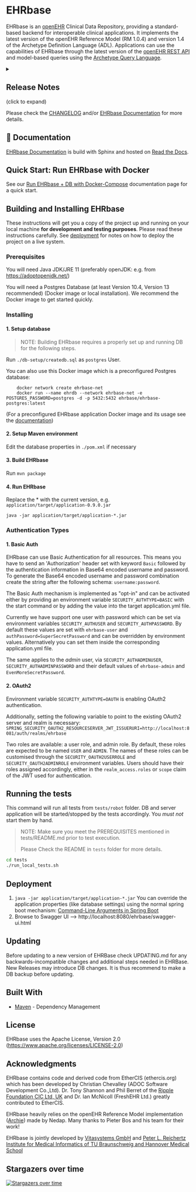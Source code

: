 # EHRbase

EHRbase is an [openEHR](openehr.org) Clinical Data Repository, providing a standard-based backend for interoperable clinical applications. It implements the latest version of the openEHR Reference Model (RM 1.0.4) and version 1.4 of the Archetype Definition Language (ADL). Applications can use the capabilities of EHRbase through the latest version of the [openEHR REST API](https://specifications.openehr.org/releases/ITS-REST/latest/) and model-based queries using the [Archetype Query Language](https://specifications.openehr.org/releases/QUERY/latest/AQL.html).


<details>
  <summary><h2>Release Notes</h2> (click to expand)</summary>

Please check the [CHANGELOG](https://github.com/ehrbase/ehrbase/blob/develop/CHANGELOG.md) and/or   [EHRbase Documentation](https://ehrbase.readthedocs.io/en/latest/) for more details.
  
##### WIP: 2021, XYZ 00
v?.?.? - (...)

**Important:** Please note that this release introduces [Archie's](https://github.com/openEHR/archie) new strict invariant checks. Depending on existing data and clients this might be a breaking change. Please carefully check the EHRbase output and update your input data if EHRbase rejects it. The strict validation can also be deactivated via configuration, but caution in advised!

##### 2021, Sep 9
v0.17.2 - **beta** release. Bug fixes, enhancements, automatic Docker Hub deployments via Github Actions.

##### 2021, Aug 12
v0.17.1 - **beta** release. Default handling for audit metadata, bug fixes and SDK version update.

##### 2021, Aug 04
v0.17.0 - fifth **beta** release. validation using an external terminology server, Attribute-based Access Control, AQL fixes and other enhancements

##### 2021, March 30
v0.16.0 - fourth **beta** release. New endpoints for versioned Compositions, ATNA Logging, AQL fixes and other enhancements.

##### 2021, February 25
v0.15.0 - third **beta** release. New admin API endpoints for EHRs, Compositions and Contributions. Fixes and other enhancements.

##### 2020, October 1
v0.14.0 - second **beta** release.

##### 2020, May 14
This release of EHRbase (v0.13.0) is the first **beta** release.

</details>

Please check the [CHANGELOG](https://github.com/ehrbase/ehrbase/blob/develop/CHANGELOG.md) and/or   [EHRbase Documentation](https://ehrbase.readthedocs.io/en/latest/) for more details.



## 📝 Documentation
[EHRbase Documentation](https://ehrbase.readthedocs.io/en/latest/) is build with Sphinx and hosted on [Read the Docs](https://readthedocs.org/).

## Quick Start: Run EHRbase with Docker
See our [Run EHRbase + DB with Docker-Compose](https://ehrbase.readthedocs.io/en/latest/03_development/04_docker_images/01_ehrbase/02_use_image/index.html#run-ehrbase-db-with-docker-compose) documentation page for a quick start.

## Building and Installing EHRbase
These instructions will get you a copy of the project up and running on your local machine **for development and testing purposes**. Please read these instructions carefully. See [deployment](#deployment) for notes on how to deploy the project on a live system.

### Prerequisites

You will need Java JDK/JRE 11 (preferably openJDK: e.g. from https://adoptopenjdk.net/)

You will need a Postgres Database (at least Version 10.4, Version 13 recommended) (Docker image or local installation).
We recommend the Docker
image to get started quickly.


### Installing

#### 1. Setup database

> NOTE: Building EHRbase requires a properly set up and running DB for the following steps.

Run `./db-setup/createdb.sql` as `postgres` User.

You can also use this Docker image which is a preconfigured Postgres database:
```shell
    docker network create ehrbase-net
    docker run --name ehrdb --network ehrbase-net -e POSTGRES_PASSWORD=postgres -d -p 5432:5432 ehrbase/ehrbase-postgres:latest
```

(For a preconfigured EHRbase application Docker image and its usage see the [documentation](https://ehrbase.readthedocs.io/en/latest/03_development/04_docker_images/index.html))
#### 2. Setup Maven environment

Edit the database properties in  `./pom.xml` if necessary

#### 3. Build EHRbase
Run `mvn package`

#### 4. Run EHRbase

Replace the * with the current version, e.g. `application/target/application-0.9.0.jar`

`java -jar application/target/application-*.jar`

### Authentication Types

#### 1. Basic Auth

EHRbase can use Basic Authentication for all resources. This means you have to send an 'Authorization' header
set with keyword `Basic` followed by the authentication information in Base64 encoded username and password. To
generate the Base64 encoded username and password combination create the string after the following schema:
`username:password`.

The Basic Auth mechanism is implemented as "opt-in" and can be activated either by providing an environment variable
`SECURITY_AUTHTYPE=BASIC` with the start command or by adding the value into the target application.yml file.

Currently we have support one user with password which can be set via environment variables `SECURITY_AUTHUSER` and
`SECURITY_AUTHPASSWORD`. By default these values are set with `ehrbase-user` and `authPassword=SuperSecretPassword`
and can be overridden by environment values. Alternatively you can set them inside the corresponding application.yml
file.

The same applies to the *admin* user, via `SECURITY_AUTHADMINUSER`, `SECURITY_AUTHADMINPASSWORD` 
and their default values of `ehrbase-admin` and `EvenMoreSecretPassword`.

#### 2. OAuth2

Environment variable `SECURITY_AUTHTYPE=OAUTH` is enabling OAuth2 authentication.

Additionally, setting the following variable to point to the existing OAuth2 server and realm is necessary:
`SPRING_SECURITY_OAUTH2_RESOURCESERVER_JWT_ISSUERURI=http://localhost:8081/auth/realms/ehrbase`


Two roles are available: a user role, and admin role. By default, these roles are expected to be named `USER` and
`ADMIN`. The names of these roles can be customised through the `SECURITY_OAUTH2USERROLE` and `SECURITY_OAUTH2ADMINROLE`
environment variables. Users should have their roles assigned accordingly, either in the `realm_access.roles` or `scope`
claim of the JWT used for authentication.

## Running the tests

This command will run all tests from `tests/robot` folder.
DB and server application will be started/stopped by the tests accordingly. You *must not* start them by hand.

> NOTE: Make sure you meet the PREREQUISITES mentioned in tests/README.md prior to test execution.
>
> Please Check the README in `tests` folder for more details.

```bash
cd tests
./run_local_tests.sh
```


## Deployment

 1. `java -jar application/target/application-*.jar` You can override the application properties (like database settings) using the normal spring boot mechanism: [Command-Line Arguments in Spring Boot](https://www.baeldung.com/spring-boot-command-line-arguments)
 2. Browse to Swagger UI --> http://localhost:8080/ehrbase/swagger-ui.html

## Updating

Before updating to a new version of EHRBase check UPDATING.md for any backwards-incompatible changes and additional
steps needed in EHRBase. New Releases may introduce DB changes. It is thus recommend to make a DB backup before
updating.

## Built With

* [Maven](https://maven.apache.org/) - Dependency Management



## License

EHRbase uses the Apache License, Version 2.0 (https://www.apache.org/licenses/LICENSE-2.0)

## Acknowledgments

EHRbase contains code and derived code from EtherCIS (ethercis.org) which has been developed by Christian Chevalley (ADOC Software Development Co.,Ltd).
Dr. Tony Shannon and Phil Berret of the [Ripple Foundation CIC Ltd, UK](https://ripple.foundation/) and Dr. Ian McNicoll (FreshEHR Ltd.) greatly contributed to EtherCIS. 

EHRbase heavily relies on the openEHR Reference Model implementation ([Archie](https://github.com/openEHR/archie)) made by Nedap. Many thanks to Pieter Bos and his team for their work!

EHRbase is jointly developed by [Vitasystems GmbH](https://www.vitagroup.ag/de_DE/Ueber-uns/vitasystems) and [Peter L. Reichertz Institute for Medical Informatics of TU Braunschweig and Hannover Medical School](plri.de)


## Stargazers over time

[![Stargazers over time](https://starchart.cc/ehrbase/ehrbase.svg)](https://starchart.cc/ehrbase/ehrbase)
